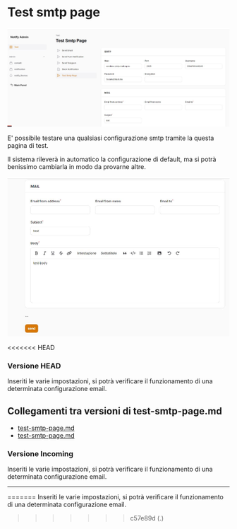 # Test smtp page

![test smtp page](test-smtp-page.jpg)

E' possibile testare una qualsiasi configurazione smtp tramite la questa pagina di test.

Il sistema rileverà in automatico la configurazione di default, ma si potrà benissimo cambiarla in modo da provarne altre.

![test smtp form](test-smtp-page-form.jpg)

<<<<<<< HEAD
### Versione HEAD

Inseriti le varie impostazioni, si potrà verificare il funzionamento di una determinata configurazione email.
## Collegamenti tra versioni di test-smtp-page.md
* [test-smtp-page.md](../../../Notify/docs/test-smtp-page.md)
* [test-smtp-page.md](../../../Cms/docs/test-smtp-page.md)


### Versione Incoming

Inseriti le varie impostazioni, si potrà verificare il funzionamento di una determinata configurazione email.

---

=======
Inseriti le varie impostazioni, si potrà verificare il funzionamento di una determinata configurazione email.
>>>>>>> c57e89d (.)
